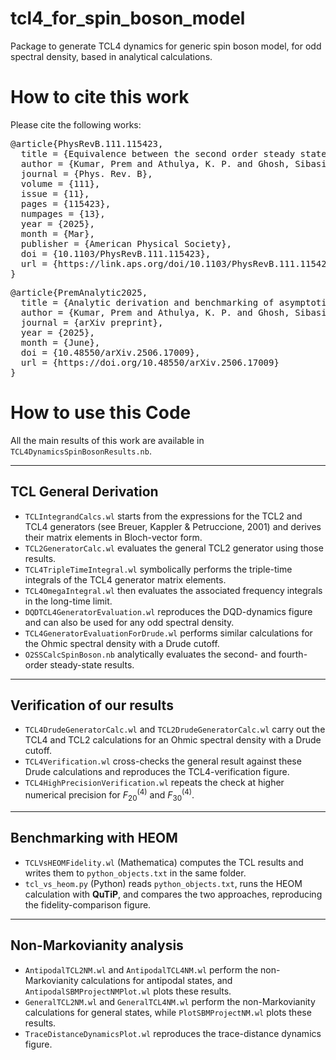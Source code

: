 # tcl4_for_spin_boson_model
Package to generate TCL4 dynamics for generic spin boson model, for odd spectral density, based in analytical calculations.

# How to cite this work

Please cite the following works:

<pre>
@article{PhysRevB.111.115423,
  title = {Equivalence between the second order steady state for the spin-boson model and its quantum mean force Gibbs state},
  author = {Kumar, Prem and Athulya, K. P. and Ghosh, Sibasish},
  journal = {Phys. Rev. B},
  volume = {111},
  issue = {11},
  pages = {115423},
  numpages = {13},
  year = {2025},
  month = {Mar},
  publisher = {American Physical Society},
  doi = {10.1103/PhysRevB.111.115423},
  url = {https://link.aps.org/doi/10.1103/PhysRevB.111.115423}
}
</pre>

<pre>
@article{PremAnalytic2025,
  title = {Analytic derivation and benchmarking of asymptotic TCL4 generator for general Spin-Boson Model with odd spectral density},
  author = {Kumar, Prem and Athulya, K. P. and Ghosh, Sibasish},
  journal = {arXiv preprint},
  year = {2025},
  month = {June},
  doi = {10.48550/arXiv.2506.17009},
  url = {https://doi.org/10.48550/arXiv.2506.17009}
}
</pre>

# How to use this Code

All the main results of this work are available in `TCL4DynamicsSpinBosonResults.nb`.

***

## TCL General Derivation

* `TCLIntegrandCalcs.wl` starts from the expressions for the TCL2 and TCL4 generators (see Breuer, Kappler & Petruccione, 2001) and derives their matrix elements in Bloch-vector form.
* `TCL2GeneratorCalc.wl` evaluates the general TCL2 generator using those results.
* `TCL4TripleTimeIntegral.wl` symbolically performs the triple-time integrals of the TCL4 generator matrix elements.
* `TCL4OmegaIntegral.wl` then evaluates the associated frequency integrals in the long-time limit.
* `DQDTCL4GeneratorEvaluation.wl` reproduces the DQD-dynamics figure and can also be used for any odd spectral density.
* `TCL4GeneratorEvaluationForDrude.wl` performs similar calculations for the Ohmic spectral density with a Drude cutoff.
* `O2SSCalcSpinBoson.nb` analytically evaluates the second- and fourth-order steady-state results.

***

## Verification of our results

* `TCL4DrudeGeneratorCalc.wl` and `TCL2DrudeGeneratorCalc.wl` carry out the TCL4 and TCL2 calculations for an Ohmic spectral density with a Drude cutoff.
* `TCL4Verification.wl` cross-checks the general result against these Drude calculations and reproduces the TCL4-verification figure.
* `TCL4HighPrecisionVerification.wl` repeats the check at higher numerical precision for $F_{20}^{(4)}$ and $F_{30}^{(4)}$.

***

## Benchmarking with HEOM

* `TCLVsHEOMFidelity.wl` (Mathematica) computes the TCL results and writes them to `python_objects.txt` in the same folder.
* `tcl_vs_heom.py` (Python) reads `python_objects.txt`, runs the HEOM calculation with **QuTiP**, and compares the two approaches, reproducing the fidelity-comparison figure.

***

## Non-Markovianity analysis

* `AntipodalTCL2NM.wl` and `AntipodalTCL4NM.wl` perform the non-Markovianity calculations for antipodal states, and `AntipodalSBMProjectNMPlot.wl` plots these results.
* `GeneralTCL2NM.wl` and `GeneralTCL4NM.wl` perform the non-Markovianity calculations for general states, while `PlotSBMProjectNM.wl` plots these results.
* `TraceDistanceDynamicsPlot.wl` reproduces the trace-distance dynamics figure.
